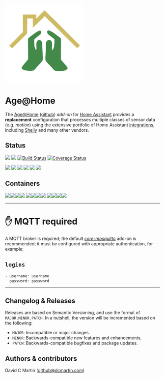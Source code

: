 

![](icon.png)

#  Age@Home

The [Age@Home](http://age-at-home.com) ([github](http://github.com/ageathome)) _add-on_ 
for [Home Assistant](http://home-assistant.io) provides a **replacement** configuration 
that processes multiple classes of sensor data (e.g. _motion_) using the extensive portfolio of 
Home Assistant [integrations](https://www.home-assistant.io/integrations), including [Shelly](http://shelly.cloud)
and many other vendors.

## Status

![](https://img.shields.io/github/license/ageathome/core.svg?style=flat)
![](https://img.shields.io/github/release/ageathome/core.svg?style=flat)
[![Build Status](https://travis-ci.org/dcmartin/ageathome.svg?branch=master)](https://travis-ci.org/dcmartin/ageathome)
[![Coverage Status](https://coveralls.io/repos/github/ageathome/core/badge.svg?branch=master)](https://coveralls.io/github/dcmartin/open-horizon?branch=master)

![](https://img.shields.io/github/repo-size/ageathome/core.svg?style=flat)
![](https://img.shields.io/github/last-commit/ageathome/core.svg?style=flat)
![](https://img.shields.io/github/commit-activity/w/ageathome/core.svg?style=flat)
![](https://img.shields.io/github/contributors/ageathome/core.svg?style=flat)
![](https://img.shields.io/github/issues/ageathome/core.svg?style=flat)
![](https://img.shields.io/github/tag/ageathome/core.svg?style=flat)

## Containers

![](https://img.shields.io/badge/amd64-yes-green.svg)[![](https://images.microbadger.com/badges/image/dcmartin/amd64-addon-ageathome.svg)](https://microbadger.com/images/dcmartin/amd64-addon-ageathome)[![](https://images.microbadger.com/badges/version/dcmartin/amd64-addon-ageathome.svg)](https://microbadger.com/images/dcmartin/amd64-addon-ageathome)[![](https://img.shields.io/docker/pulls/dcmartin/amd64-addon-ageathome.svg)](https://hub.docker.com/r/dcmartin/amd64-addon-ageathome)
![](https://img.shields.io/badge/aarch64-yes-green.svg)[![](https://images.microbadger.com/badges/image/dcmartin/aarch64-addon-ageathome.svg)](https://microbadger.com/images/dcmartin/aarch64-addon-ageathome)[![](https://images.microbadger.com/badges/version/dcmartin/aarch64-addon-ageathome.svg)](https://microbadger.com/images/dcmartin/aarch64-addon-ageathome)[![](https://img.shields.io/docker/pulls/dcmartin/aarch64-addon-ageathome.svg)](https://hub.docker.com/r/dcmartin/aarch64-addon-ageathome)
![](https://img.shields.io/badge/armv7-yes-green.svg)[![](https://images.microbadger.com/badges/image/dcmartin/armv7-addon-ageathome.svg)](https://microbadger.com/images/dcmartin/armv7-addon-ageathome)[![](https://images.microbadger.com/badges/version/dcmartin/armv7-addon-ageathome.svg)](https://microbadger.com/images/dcmartin/armv7-addon-ageathome)[![](https://img.shields.io/docker/pulls/dcmartin/armv7-addon-ageathome.svg)](https://hub.docker.com/r/dcmartin/armv7-addon-ageathome)

<hr>

# &#9995; MQTT required

A MQTT broker is required; the default
[_core-mosquitto_](https://github.com/home-assistant/hassio-addons/tree/master/mosquitto)
add-on is recommended; it must be configured with appropriate authentication, for example:

## `logins`

```
- username: username
  password: password
```

<hr>

## Changelog & Releases
Releases are based on Semantic Versioning, and use the format
of ``MAJOR.MINOR.PATCH``. In a nutshell, the version will be incremented
based on the following:

- ``MAJOR``: Incompatible or major changes.
- ``MINOR``: Backwards-compatible new features and enhancements.
- ``PATCH``: Backwards-compatible bugfixes and package updates.

## Authors & contributors
David C Martin (github@dcmartin.com)

